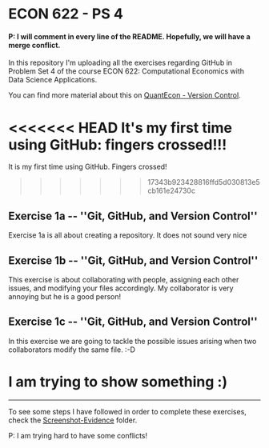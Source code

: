 # ECON 622 - PS 4
#### P: I will comment in every line of the README. Hopefully, we will have a merge conflict.
In this repository I'm uploading all the exercises regarding GitHub in Problem Set 4 of the course ECON 622: Computational Economics with Data Science Applications.

You can find more material about this on [QuantEcon - Version Control](https://julia.quantecon.org/more_julia/version_control.html).


<<<<<<< HEAD
It's my first time using GitHub: fingers crossed!!!
=======
It is my first time using GitHub. Fingers crossed!
>>>>>>> 17343b923428816ffd5d030813e5cb161e24730c


## Exercise 1a -- ''Git, GitHub, and Version Control''
Exercise 1a is all about creating a repository. It does not sound very nice

## Exercise 1b -- ''Git, GitHub, and Version Control''
This exercise is about collaborating with people, assigning each other issues, and modifying your files accordingly. My collaborator is very annoying but he is a good person!

## Exercise 1c -- ''Git, GitHub, and Version Control''
In this exercise we are going to tackle the possible issues arising when two collaborators modify the same file. :-D

# I am trying to show something :)

----
To see some steps I have followed in order to complete these exercises, check the [Screenshot-Evidence](https://github.com/loforteg/ECON622-PS4/tree/master/Screenshot-Evidence) folder.

P: I am trying hard to have some conflicts!